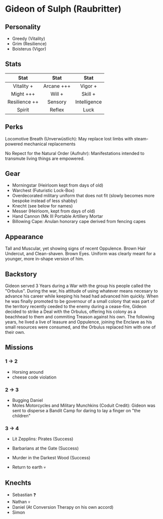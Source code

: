 # Gideon of Sulph (Raubritter)

## Personality

- Greedy (Vitality)
- Grim (Resilience)
- Boisterus (Vigor)

## Stats


|     Stat      |  Stat   |     Stat          |
| :-----------: | :-----: | :----------:      |
|  Vitality +  | Arcane +++   |    Vigor  +        |
|     Might +++ |  Will +   |   Skill   +       |
| Resilience ++ | Sensory  | Intelligence    |
| Spirit  | Reflex     |     Luck          |

## Perks

Locomotive Breath (Unverwüstlich):
May replace lost limbs with steam-powered mechanical replacements

No Repect for the Natural Order (Aufruhr):
Manifestations intended to transmute living things are empowered.



 ## Gear

 - Morningstar (Heirloom kept from days of old)
 - Warchest (Futuristic Lock-Box)
 - Overdecorated military uniform that does not fit (slowly becomes more bespoke instead of less shabby)
 - Knecht (see below for names)
 - Messer (Heirloom, kept from days of old)
 - Hand Cannon (Mk III Portable Artillery Mortar 
- Billowing Cape: Anulan honorary cape derived from fencing capes
## Appearance

Tall and Muscular, yet showing signs of recent Oppulence. Brown Hair Undercut, and Clean-shaven. Brown Eyes.
Uniform was clearly meant for a younger, more in-shape version of him.

## Backstory

Gideon served 3 Years during a War with the group his people called the "Orbulus".
During the war, his attitude of using whatever means necesary to advance his career while keeping his head had advanced him quickly.
When he was finally promoted to be governour of a small colony that was part of the territory recently ceeded to the enemy during a cease-fire,
Gideon decided to strike a Deal with the Orbulus, offering his colony as a beachhead to them and commiting Treason against his own.
The following years, he lived a live of leasure and Oppulence, joining the Enclave as his small resources were consumed, and the Orbulus replaced him with one of their own.

## Missions

### 1 -> 2
- Horsing around
- cheese code violation

### 2 -> 3
- Bugging Daniel
- Moles Motorcycles and Military Munchkins (Coduit Credit): Gideon was sent to disperse a Bandit Camp for daring to lay a finger on "the children"

### 3 -> 4 

- Lit Zepplins: Pirates (Success)
- Barbarians at the Gate (Success)
- Murder in the Darkest Wood (Success)

- Return to earth 💀

## Knechts
- Sebastian ❓
- Nathan 💀
- Daniel (At Conversion Therapy on his own accord)
- Simon

